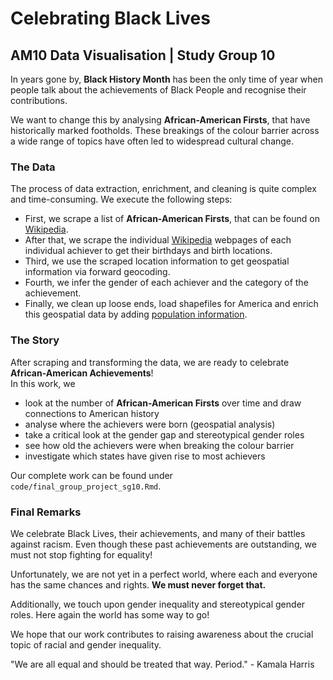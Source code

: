 # Celebrating Black Lives
## AM10 Data Visualisation | Study Group 10

In years gone by, **Black History Month** has been the only time of year when people talk about the achievements of Black People and recognise their contributions.

We want to change this by analysing **African-American Firsts**, that have historically marked footholds. These breakings of the colour barrier across a wide range of topics have often led to widespread cultural change. 

### The Data

The process of data extraction, enrichment, and cleaning is quite complex and time-consuming. We execute the following steps:

- First, we scrape a list of **African-American Firsts**, that can be found on [Wikipedia](https://en.wikipedia.org/wiki/List_of_African-American_firsts).
- After that, we scrape the individual [Wikipedia](https://en.wikipedia.org/wiki/Main_Page) webpages of each individual achiever to get their birthdays and birth locations. 
- Third, we use the scraped location information to get geospatial information via forward geocoding.
- Fourth, we infer the gender of each achiever and the category of the achievement. 
- Finally, we clean up loose ends, load shapefiles for America and enrich this geospatial data by adding [population information](https://conservancy.umn.edu/handle/11299/181605).

### The Story

After scraping and transforming the data, we are ready to celebrate **African-American Achievements**!  
In this work, we

- look at the number of **African-American Firsts** over time and draw connections to American history
- analyse where the achievers were born (geospatial analysis)
- take a critical look at the gender gap and stereotypical gender roles
- see how old the achievers were when breaking the colour barrier
- investigate which states have given rise to most achievers

Our complete work can be found under `code/final_group_project_sg10.Rmd`.

### Final Remarks

We celebrate Black Lives, their achievements, and many of their battles against racism. Even though these past achievements are outstanding, we must not stop fighting for equality!

Unfortunately, we are not yet in a perfect world, where each and everyone has the same chances and rights. **We must never forget that.** 

Additionally, we touch upon gender inequality and stereotypical gender roles. Here again the world has some way to go!

We hope that our work contributes to raising awareness about the crucial topic of racial and gender inequality.

"We are all equal and should be treated that way. Period." - Kamala Harris